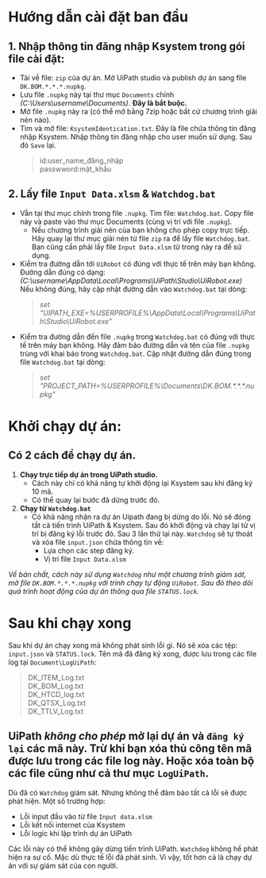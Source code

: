#  Hướng dẫn cài đặt ban đầu
## 1. Nhập thông tin đăng nhập Ksystem trong gói file cài đặt:
- Tải về file: `zip` của dự án. Mở UiPath studio và publish dự án sang file `DK.BOM.*.*.*.nupkg`.<br>
- Lưu file `.nupkg` này tại thư mục `Documents` chính *(C:\Users\username\Documents\)*. **Đây là bắt buộc.**
- Mở file `.nupkg` này ra (có thể mở bằng 7zip hoặc bất cứ chương trình giải nén nào).
- Tìm và mở file: `KsystemIdentication.txt`. Đây là file chứa thông tin đăng nhập Ksystem. Nhập thông tin đăng nhập cho user muốn sử dụng. Sau đó `Save` lại.<br>
    >id:user_name_đăng_nhập<br>
    >passwword:mật_khẩu
## 2. Lấy file `Input Data.xlsm` & `Watchdog.bat`
- Vẫn tại thư mục chính trong file `.nupkg`. Tìm file: `Watchdog.bat`. Copy file này và paste vào thư mục Documents (cùng vị trí với file `.nupkg`).<br>
    - Nếu chương trình giải nén của bạn không cho phép copy trực tiếp. Hãy quay lại thư mục giải nén từ file `zip` ra để lấy file `Watchdog.bat`. Bạn cũng cần phải lấy file `Input Data.xlsm` từ trong này ra để sử dụng.<br>
- Kiểm tra đường dẫn tới `UiRobot` có đúng với thực tế trên máy bạn không. Đường dẫn đúng có dạng:<br>*(C:\username\AppData\Local\Programs\UiPath\Studio\UiRobot.exe)* <br>
Nếu không đúng, hãy cập nhật đường dẫn vào `Watchdog.bat` tại dòng:<br>
    >*set "UIPATH_EXE=%USERPROFILE%\AppData\Local\Programs\UiPath\Studio\UiRobot.exe"*
- Kiểm tra đường dẫn đến file `.nupkg` trong `Watchdog.bat` có đúng với thực tế trên máy bạn không. Hãy đảm bảo đường dẫn và tên của file `.nupkg` trùng với khai báo trong `Watchdog.bat`. Cập nhật đường dẫn đúng trong file `Watchdog.bat` tại dòng:<br>
    >*set "PROJECT_PATH=%USERPROFILE%\Documents\DK.BOM.\*\.\*\.\*\.nupkg"*

#  Khởi chạy dự án:
## Có 2 cách để chạy dự án.
1. **Chạy trực tiếp dự án trong UiPath studio.**<br>
    - Cách này chỉ có khả năng tự khởi động lại Ksystem sau khi đăng ký 10 mã.<br>
    - Có thể quay lại bước đã dừng trước đó.<br>
2. **Chạy từ `Watchdog.bat`**<br>
    - Có khả năng nhận ra dự án Uipath đang bị dừng do lỗi. Nó sẽ đóng tất cả tiến trình UiPath & Ksystem. Sau đó khởi động và chạy lại từ vị trí bị đăng ký lỗi trước đó. Sau 3 lần thử lại này. `Watchdog` sẽ tự thoát và xóa file `input.json` chứa thông tin về:<br>
        - Lựa chọn các step đăng ký.
        - Vị trí file `Input Data.xlsm`<br>

*Về bản chất, cách này sử dụng `Watchdog` như một chương trình giám sát, mở file `DK.BOM.*.*.*.nupkg` với trình chạy tự động `UiRobot`. Sau đó theo dõi quá trình hoạt động của dự án thông qua file `STATUS.lock`.*

# Sau khi chạy xong
Sau khi dự án chạy xong mà không phát sinh lỗi gì. Nó sẽ xóa các tệp:
`input.json` và `STATUS.lock`.
Tên mã đã đăng ký xong, được lưu trong các file log tại `Document\LogUiPath`:<br>
> DK_ITEM_Log.txt<br>
> DK_BOM_Log.txt<br>
> DK_HTCD_log.txt<br>
> DK_QTSX_Log.txt<br>
> DK_TTLV_Log.txt<br>

UiPath *không cho phép* mở lại dự án và `đăng ký lại` các mã này. Trừ khi bạn **xóa thủ công** tên mã được lưu trong các file log này. Hoặc xóa toàn bộ các file cũng như cả thư mục `LogUiPath`.<br>
---
Dù đã có `Watchdog` giám sát. Nhưng không thể đảm bảo tất cả lỗi sẽ được phát hiện. Một số trường hợp:
- Lỗi input đầu vào từ file `Input data.xlsm`<br>
- Lỗi kết nối internet của Ksystem<br>
- Lỗi logic khi lập trình dự án UiPath<br>

Các lỗi này có thể không gây dừng tiến trình UiPath. `Watchdog` không hề phát hiện ra sự cố. Mặc dù thực tế lỗi đã phát sinh. Vì vậy, tốt hơn cả là chạy dự án với sự giám sát của con người.
